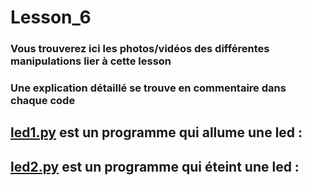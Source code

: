 # Lesson_6

### Vous trouverez ici les photos/vidéos des différentes manipulations lier à cette lesson

### Une explication détaillé se trouve en commentaire dans chaque code

## [led1.py](led1.py) est un programme qui allume une led :

## [led2.py](led2.py) est un programme qui éteint une led :

